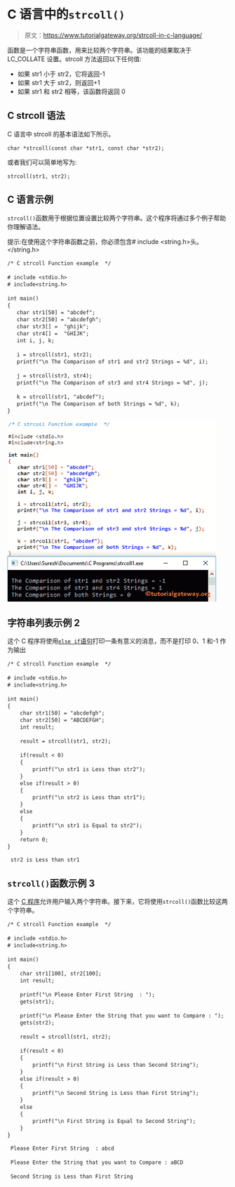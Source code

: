# C 语言中的`strcoll()`

> 原文：<https://www.tutorialgateway.org/strcoll-in-c-language/>

函数是一个字符串函数，用来比较两个字符串。该功能的结果取决于 LC_COLLATE 设置。strcoll 方法返回以下任何值:

*   如果 str1 小于 str2，它将返回-1
*   如果 str1 大于 str2，则返回+1
*   如果 str1 和 str2 相等，该函数将返回 0

## C strcoll 语法

C 语言中 strcoll 的基本语法如下所示。

```
char *strcoll(const char *str1, const char *str2);
```

或者我们可以简单地写为:

```
strcoll(str1, str2);
```

## C 语言示例

`strcoll()`函数用于根据位置设置比较两个字符串。这个程序将通过多个例子帮助你理解语法。

提示:在使用这个字符串函数之前，你必须包含# include <string.h>头。</string.h>

```
/* C strcoll Function example  */

# include <stdio.h> 
# include<string.h>

int main()
{
   char str1[50] = "abcdef";
   char str2[50] = "abcdefgh";
   char str3[] =  "ghijk";
   char str4[] =  "GHIJK";
   int i, j, k;

   i = strcoll(str1, str2);		
   printf("\n The Comparison of str1 and str2 Strings = %d", i);

   j = strcoll(str3, str4);		
   printf("\n The Comparison of str3 and str4 Strings = %d", j);

   k = strcoll(str1, "abcdef");		
   printf("\n The Comparison of both Strings = %d", k);
}
```

![strcoll in C language Example 1](img/05c44e33c96fcfe4c9c5fe47e583bbf2.png)

## 字符串列表示例 2

这个 C 程序将使用[`else if`语句](https://www.tutorialgateway.org/else-if-statement-in-c/)打印一条有意义的消息，而不是打印 0、1 和-1 作为输出

```
/* C strcoll Function example  */

# include <stdio.h> 
# include<string.h>

int main()
{
   	char str1[50] = "abcdefgh";
   	char str2[50] = "ABCDEFGH";
   	int result;

   	result = strcoll(str1, str2);

   	if(result < 0)
   	{
   		printf("\n str1 is Less than str2");
	}
	else if(result > 0)
   	{
   		printf("\n str2 is Less than str1");
	}
	else
   	{
   		printf("\n str1 is Equal to str2");
	}
	return 0;
}
```

```
 str2 is Less than str1
```

## `strcoll()`函数示例 3

这个 [C 程序](https://www.tutorialgateway.org/c-programming/)允许用户输入两个字符串。接下来，它将使用`strcoll()`函数比较这两个字符串。

```
/* C strcoll Function example  */

# include <stdio.h> 
# include<string.h>

int main()
{
	char str1[100], str2[100];
	int result;

	printf("\n Please Enter First String  : ");
	gets(str1);	

	printf("\n Please Enter the String that you want to Compare : ");
	gets(str2);	

	result = strcoll(str1, str2);

 	if(result < 0)
   	{
   		printf("\n First String is Less than Second String");
	}
	else if(result > 0)
   	{
   		printf("\n Second String is Less than First String");
	}
	else
   	{
   		printf("\n First String is Equal to Second String");
	}
}
```

```
 Please Enter First String  : abcd

 Please Enter the String that you want to Compare : aBCD

 Second String is Less than First String
```
